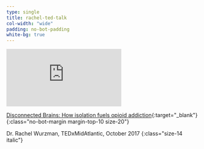```yaml
---
type: single
title: rachel-ted-talk
col-width: "wide"
padding: no-bot-padding
white-bg: true
---
```


<div class="medium max-vid-width">
  <div class="embed-responsive embed-responsive-16by9">
    <iframe src="https://www.youtube.com/embed/m7fGPGj2kaY" frameborder="0" allowfullscreen=""></iframe>
  </div>
</div>

[Disconnected Brains: How isolation fuels opioid addiction](https://youtu.be/m7fGPGj2kaY){:target="_blank"}
{:class="no-bot-margin margin-top-10 size-20"}

Dr. Rachel Wurzman, TEDxMidAtlantic, October 2017
{:class="size-14 italic"}

